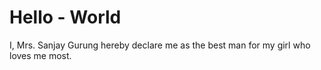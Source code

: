 # Hello - World

I, Mrs. Sanjay Gurung hereby declare me as the best man for my girl who loves me most.
